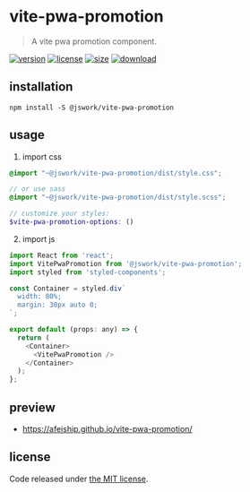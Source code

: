 # vite-pwa-promotion
> A vite pwa promotion component.

[![version][version-image]][version-url]
[![license][license-image]][license-url]
[![size][size-image]][size-url]
[![download][download-image]][download-url]

## installation
```shell
npm install -S @jswork/vite-pwa-promotion
```

## usage
1. import css
  ```scss
  @import "~@jswork/vite-pwa-promotion/dist/style.css";

  // or use sass
  @import "~@jswork/vite-pwa-promotion/dist/style.scss";

  // customize your styles:
  $vite-pwa-promotion-options: ()
  ```
2. import js
  ```js
  import React from 'react';
  import VitePwaPromotion from '@jswork/vite-pwa-promotion';
  import styled from 'styled-components';

  const Container = styled.div`
    width: 80%;
    margin: 30px auto 0;
  `;

  export default (props: any) => {
    return (
      <Container>
        <VitePwaPromotion />
      </Container>
    );
  };

  ```

## preview
- https://afeiship.github.io/vite-pwa-promotion/

## license
Code released under [the MIT license](https://github.com/afeiship/vite-pwa-promotion/blob/main/LICENSE.txt).

[version-image]: https://img.shields.io/npm/v/@jswork/vite-pwa-promotion
[version-url]: https://npmjs.org/package/@jswork/vite-pwa-promotion

[license-image]: https://img.shields.io/npm/l/@jswork/vite-pwa-promotion
[license-url]: https://github.com/afeiship/vite-pwa-promotion/blob/main/LICENSE.txt

[size-image]: https://img.shields.io/bundlephobia/minzip/@jswork/vite-pwa-promotion
[size-url]: https://github.com/afeiship/vite-pwa-promotion/blob/main/dist/vite-pwa-promotion.min.js

[download-image]: https://img.shields.io/npm/dm/@jswork/vite-pwa-promotion
[download-url]: https://www.npmjs.com/package/@jswork/vite-pwa-promotion
